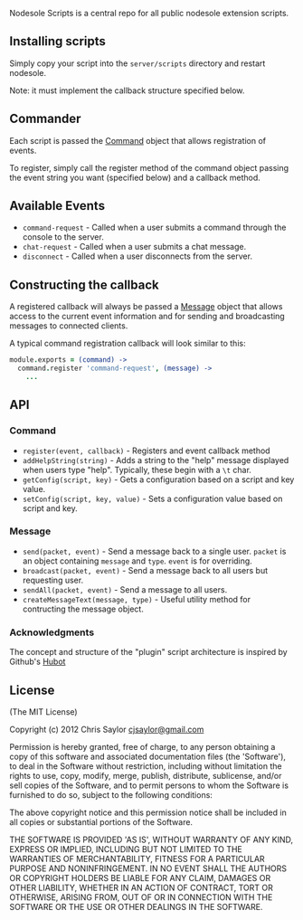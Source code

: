 Nodesole Scripts is a central repo for all public nodesole extension scripts.

## Installing scripts

Simply copy your script into the `server/scripts` directory and restart nodesole.

Note: it must implement the callback structure specified below.

## Commander

Each script is passed the [Command](https://github.com/cjsaylor/nodesole/blob/master/server/src/command.coffee) object that allows registration of events.

To register, simply call the register method of the command object passing the event string you want (specified below) and a callback method.

## Available Events

* `command-request` - Called when a user submits a command through the console to the server.
* `chat-request` - Called when a user submits a chat message.
* `disconnect` - Called when a user disconnects from the server.

## Constructing the callback

A registered callback will always be passed a [Message](https://github.com/cjsaylor/nodesole/blob/master/server/src/message.coffee) object
that allows access to the current event information and for sending and broadcasting messages to connected clients.

A typical command registration callback will look similar to this:

```coffeescript
module.exports = (command) ->
  command.register 'command-request', (message) ->
    ...
```

## API

### Command

* `register(event, callback)` - Registers and event callback method
* `addHelpString(string)` - Adds a string to the "help" message displayed when users type "help".  Typically, these begin with a `\t` char.
* `getConfig(script, key)` - Gets a configuration based on a script and key value.
* `setConfig(script, key, value)` - Sets a configuration value based on script and key.

### Message

* `send(packet, event)` - Send a message back to a single user.  `packet` is an object containing `message` and `type`.  `event` is for overriding.
* `broadcast(packet, event)` - Send a message back to all users but requesting user.
* `sendAll(packet, event)` - Send a message to all users.
* `createMessageText(message, type)` - Useful utility method for contructing the message object.

### Acknowledgments

The concept and structure of the "plugin" script architecture is inspired by Github's [Hubot](http://hubot.github.com/)

## License

(The MIT License)

Copyright (c) 2012 Chris Saylor cjsaylor@gmail.com

Permission is hereby granted, free of charge, to any person obtaining a copy of this software and associated documentation files (the 'Software'), to deal in the Software without restriction, including without limitation the rights to use, copy, modify, merge, publish, distribute, sublicense, and/or sell copies of the Software, and to permit persons to whom the Software is furnished to do so, subject to the following conditions:

The above copyright notice and this permission notice shall be included in all copies or substantial portions of the Software.

THE SOFTWARE IS PROVIDED 'AS IS', WITHOUT WARRANTY OF ANY KIND, EXPRESS OR IMPLIED, INCLUDING BUT NOT LIMITED TO THE WARRANTIES OF MERCHANTABILITY, FITNESS FOR A PARTICULAR PURPOSE AND NONINFRINGEMENT. IN NO EVENT SHALL THE AUTHORS OR COPYRIGHT HOLDERS BE LIABLE FOR ANY CLAIM, DAMAGES OR OTHER LIABILITY, WHETHER IN AN ACTION OF CONTRACT, TORT OR OTHERWISE, ARISING FROM, OUT OF OR IN CONNECTION WITH THE SOFTWARE OR THE USE OR OTHER DEALINGS IN THE SOFTWARE.

